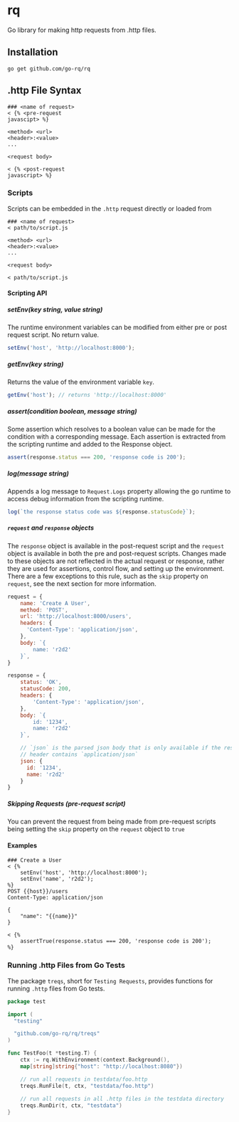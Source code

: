 # rq
Go library for making http requests from .http files.

## Installation

```shell
go get github.com/go-rq/rq
```

## .http File Syntax

```http request
### <name of request>
< {% <pre-request
javascipt> %} 

<method> <url>
<header>:<value>
...

<request body>

< {% <post-request 
javascript> %}
```

### Scripts

Scripts can be embedded in the `.http` request directly or loaded from

```http
### <name of request>
< path/to/script.js

<method> <url>
<header>:<value>
...

<request body>

< path/to/script.js
```

#### Scripting API

##### setEnv(key string, value string)

The runtime environment variables can be modified from either pre or post
request script. No return value.

```javascript
setEnv('host', 'http://localhost:8000');
```

##### getEnv(key string)

Returns the value of the environment variable `key`.

```javascript
getEnv('host'); // returns 'http://localhost:8000'
```

##### assert(condition boolean, message string)

Some assertion which resolves to a boolean value can be made for the
condition with a corresponding message. Each assertion is extracted
from the scripting runtime and added to the Response object.

```javascript
assert(response.status === 200, 'response code is 200');
```

##### log(message string)

Appends a log message to `Request.Logs` property allowing the go
runtime to access debug information from the scripting runtime.

```javascript
log(`the response status code was ${response.statusCode}`);
```

##### `request` and `response` objects

The `response` object is available in the post-request script and the `request`
object is available in both the pre and post-request scripts. Changes made to
these objects are not reflected in the actual request or response, rather they
are used for assertions, control flow, and setting up the environment. There
are a few exceptions to this rule, such as the `skip` property on `request`,
see the next section for more information.

```javascript
request = {
    name: 'Create A User',
    method: 'POST',
    url: 'http://localhost:8000/users',
    headers: {
      'Content-Type': 'application/json',
    }, 
    body: `{
        name: 'r2d2'
    }`,
}
```

```javascript
response = {
    status: 'OK',
    statusCode: 200,
    headers: {
        'Content-Type': 'application/json',
    },
    body: `{
        id: '1234',
        name: 'r2d2'
    }`,

    // `json` is the parsed json body that is only available if the response Content-Type
    // header contains `application/json`
    json: {
      id: '1234',
      name: 'r2d2'
    } 
}
```

##### Skipping Requests (pre-request script)

You can prevent the request from being made from pre-request scripts being
setting the `skip` property on the `request` object to `true`

#### Examples

```http request
### Create a User
< {% 
    setEnv('host', 'http://localhost:8000');
    setEnv('name', 'r2d2');
%}
POST {{host}}/users
Content-Type: application/json

{
    "name": "{{name}}"
}

< {% 
    assertTrue(response.status === 200, 'response code is 200');
%}
```

### Running .http Files from Go Tests

The package `treqs`, short for `Testing Requests`, provides functions
for running `.http` files from Go tests.

```go
package test

import (
  "testing"

  "github.com/go-rq/rq/treqs"
)

func TestFoo(t *testing.T) {
    ctx := rq.WithEnvironment(context.Background(), 
    map[string]string{"host": "http://localhost:8080"}) 

    // run all requests in testdata/foo.http
    treqs.RunFile(t, ctx, "testdata/foo.http")
  
    // run all requests in all .http files in the testdata directory
    treqs.RunDir(t, ctx, "testdata")
}
```
